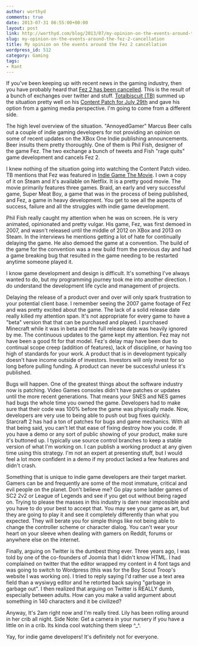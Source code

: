 ```yaml
---
author: worthyd
comments: true
date: 2013-07-31 06:55:00+00:00
layout: post
link: http://worthyd.com/blog/2013/07/my-opinion-on-the-events-around-the-fez-2-cancellation/
slug: my-opinion-on-the-events-around-the-fez-2-cancellation
title: My opinion on the events around the Fez 2 cancellation
wordpress_id: 512
category: Gaming
tags:
- Rant
---
```


If you've been keeping up with recent news in the gaming industry, then you have probably heard that [Fez 2 has been cancelled](http://polytroncorporation.com/fez-ii-cancelled). This is the result of a bunch of exchanges over twitter and stuff. [Totalbiscuit (TB)](https://twitter.com/Totalbiscuit) summed up the situation pretty well on his [Content Patch for July 29th](http://www.youtube.com/watch?v=qyYQnsaJiUI&feature=c4-overview&list=UUy1Ms_5qBTawC-k7PVjHXKQ) and gave his option from a gaming media perspective.  I'm going to come from a different side.

The high level overview of the situation. "AnnoyedGamer" Marcus Beer calls out a couple of indie gaming developers for not providing an opinion on some of recent updates on the XBox One Indie publishing announcements. Beer insults them pretty thoroughly. One of them is Phil Fish, designer of the game Fez. The two exchange a bunch of tweets and Fish "rage quits" game development and cancels Fez 2.

I knew nothing of the situation going into watching the Content Patch video.  TB mentions that Fez was featured in [Indie Game The Movie](http://buy.indiegamethemovie.com/). I own a copy of it on Steam and it's available on Netflix.  It is a pretty good movie. The movie primarily features three games. Braid, an early and very successful game, Super Meat Boy, a game that was in the process of being published, and Fez, a game in heavy development.  You get to see all the aspects of success, failure and all the struggles with indie game development.  

Phil Fish really caught my attention when he was on screen.  He is very animated, opinionated and pretty vulgar.  His game, Fez, was first demoed in 2007, and wasn't released until the middle of 2012 on XBox and 2013 on Steam.  In the interviews he mentions getting a lot of hate for continually delaying the game. He also demoed the game at a convention. The build of the game for the convention was a new build from the previous day and had a game breaking bug that resulted in the game needing to be restarted anytime someone played it.  

I know game development and design is difficult.  It's something I've always wanted to do, but my programming journey took me into another direction. I do understand the development life cycle and management of projects.   

Delaying the release of a product over and over will only spark frustration to your potential client base.  I remember seeing the 2007 game footage of Fez and was pretty excited about the game. The lack of a solid release date really killed my attention span.  It's not appropriate for every game to have a "beta" version that that can be purchased and played.  I purchased Minecraft while it was in beta and the full release date was heavily ignored by me.  The continuous updates to the game kept my attention.  Fez may not have been a good fit for that model.  Fez's delay may have been due to continual scope creep (addition of features), lack of discipline, or having too high of standards for your work. A product that is in development typically doesn't have income outside of investors.  Investors will only invest for so long before pulling funding.  A product can never be successful unless it's published.  

Bugs will happen.  One of the greatest things about the software industry now is patching.  Video Games consoles didn't have patches or updates until the more recent generations. That means your SNES and NES games had bugs the whole time you owned the game. Developers had to make sure that their code was 100% before the game was physically made.  Now, developers are very use to being able to push out bug fixes quickly.  Starcraft 2 has had a ton of patches for bugs and game mechanics.  With all that being said, you can't let that ease of fixing destroy how you code.  If you have a demo or any sort of public showing of your product, make sure it's buttoned up.  I typically use source control branches to keep a stable version of what I'm working on.  I can publish a working product at any given time using this strategy.  I'm not an expert at presenting stuff, but I would feel a lot more confident in a demo if my product lacked a few features and didn't crash.

Something that is unique to indie game developers are their target market.  Gamers can be and frequently are some of the most immature, critical and evil people on the planet.  Don't believe me? Go play some ladder games of SC2 2v2 or League of Legends and see if you get out without being raged on.  Trying to please the masses in this industry is darn near impossible and you have to do your best to accept that. You may see your game as art, but they are going to play it and see it completely differently than what you expected. They will berate you for simple things like not being able to change the controller scheme or character dialog. You can't wear your heart on your sleeve when dealing with gamers on Reddit, forums or anywhere else on the internet.  

Finally, arguing on Twitter is the dumbest thing ever.  Three years ago, I was told by one of the co-founders of Joomla that I didn't know HTML.  I had complained on twitter that the editor wrapped my content in 4 font tags and was going to switch to Wordpress (this was for the Boy Scout Troop's website I was working on).  I tried to reply saying I'd rather use a text area field than a wysiwyg editor and he retorted back saying "garbage in garbage out".  I then realized that arguing on Twitter is REALLY dumb, especially between adults.  How can you make a valid argument about something in 140 characters and it be civilized?

Anyway, It's 2am right now and I'm really tired. Lily has been rolling around in her crib all night. Side Note: Get a camera in your nursery if you have a little on in a crib. Its kinda cool watching them sleep ^_^.

Yay, for indie game developers!  It's definitely not for everyone.

